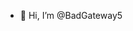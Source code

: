 - 👋 Hi, I’m @BadGateway5


<!---
BadGateway5/BadGateway5 is a ✨ special ✨ repository because its `README.md` (this file) appears on your GitHub profile.
You can click the Preview link to take a look at your changes.
--->
